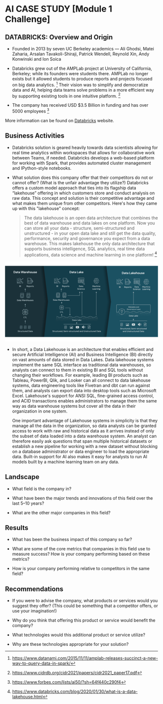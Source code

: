 # AI CASE STUDY [Module 1 Challenge]

## DATABRICKS: Overview and Origin

* Founded in 2013 by seven UC Berkeley academics — Ali Ghodsi, Matei Zaharia, Arsalan Tavakoli-Shiraji, Patrick Wendell, Reynold Xin, Andy Konwinski and Ion Soica

* Databricks grew out of the AMPLab project at University of California, Berkeley; while its founders were students there. AMPLab no longer exists but it allowed students to produce reports and projects focused on big data analytics. [^1] Their vision was to simplify and democratize data and AI, helping data teams solve problems in a more efficient way by supporting existing tools in one intuitive platform. [^2] 

 [^1]: https://www.datanami.com/2015/11/11/amplab-releases-succinct-a-new-way-to-query-data-in-spark/ 
 [^2]:  https://www.cidrdb.org/cidr2021/papers/cidr2021_paper17.pdf

* The company has received USD $3.5 Billion in funding and has over 5000 employees [^3]
 [^3]: https://www.forbes.com/lists/ai50/?sh=64f440c290f4

More information can be found on [Databricks](https://www.databricks.com/) website.

## Business Activities

* Databricks solution is geared heavily towards data scientists allowing for real time analytics within workspaces that allows for collaborative work between Teams, if needed. Databricks develops a web-based platform for working with Spark, that provides automated cluster management and IPython-style notebooks.

* What solution does this company offer that their competitors do not or cannot offer? (What is the unfair advantage they utilize?)
  Databricks offers a custom model approach that ties into its flagship data “lakehouse” offering in which customers store and conduct analysis on raw data. This concept and solution is their competitive advantage and what makes them unique from other competitors. Here's how they came up with this "lakehouse" concept:

  > The data lakehouse is an open data architecture that combines the best of data warehouse and data lakes on one platform. Now you can store all your data - structure, semi-structured and unstructured - in your open data lake and still get the data quality, performance, security and governance you expect from a data warehouse. This makes lakehouse the only data architecture that supports business intelligence, SQL analytics, real time data applications, data science and machine learning in one platform! [^4]
  [^4]:  https://www.databricks.com/blog/2020/01/30/what-is-a-data-lakehouse.html

![Lakehouse Concept](data-LH.png)

* In short, a Data Lakehouse is an architecture that enables efficient and secure Artificial Intelligence (AI) and Business Intelligence (BI) directly on vast amounts of data stored in Data Lakes.
  Data lakehouse systems implement the same SQL interface as traditional data warehouses, so analysts can connect to them in existing BI and SQL tools without changing their workflows. For example, leading BI products such as Tableau, PowerBI, Qlik, and Looker can all connect to data lakehouse systems, data engineering tools like Fivetran and dbt can run against them, and analysts can export data into desktop tools such as Microsoft Excel. Lakehouse's support for ANSI SQL, fine-grained access control, and ACID transactions enables administrators to manage them the same way as data warehouse systems but cover all the data in their organization in one system.
  
  One important advantage of Lakehouse systems in simplicity is that they manage all the data in the organization, so data analysts can be granted access to work with raw and historical data as it arrives instead of only the subset of data loaded into a data warehouse system. An analyst can therefore easily ask questions that span multiple historical datasets or establish a new pipeline for working with a new dataset without blocking on a database administrator or data engineer to load the appropriate data. Built-in support for AI also makes it easy for analysts to run AI models built by a machine learning team on any data.

## Landscape

* What field is the company in?

* What have been the major trends and innovations of this field over the last 5&ndash;10 years?

* What are the other major companies in this field?

## Results

* What has been the business impact of this company so far?

* What are some of the core metrics that companies in this field use to measure success? How is your company performing based on these metrics?

* How is your company performing relative to competitors in the same field?

## Recommendations

* If you were to advise the company, what products or services would you suggest they offer? (This could be something that a competitor offers, or use your imagination!)

* Why do you think that offering this product or service would benefit the company?

* What technologies would this additional product or service utilize?

* Why are these technologies appropriate for your solution?
